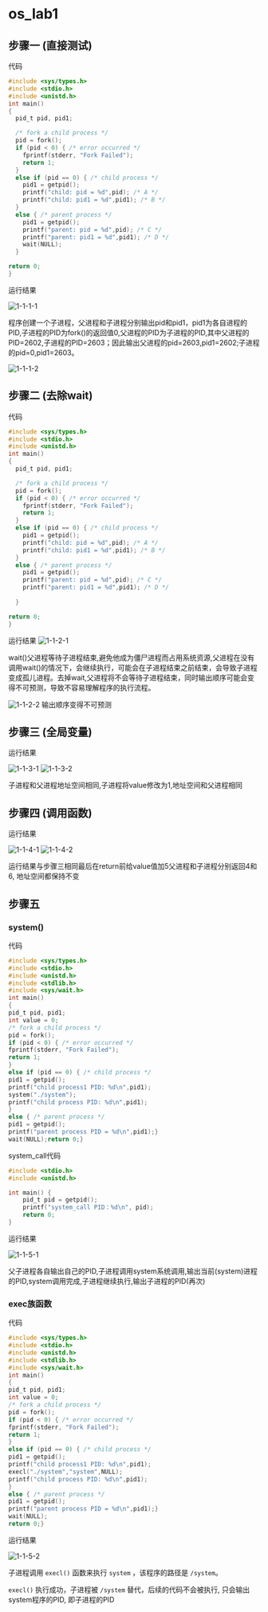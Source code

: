 # os_lab1

## 步骤一 (直接测试)

代码

```c
#include <sys/types.h>
#include <stdio.h>
#include <unistd.h>
int main()
{
  pid_t pid, pid1;

  /* fork a child process */
  pid = fork();  
  if (pid < 0) { /* error occurred */
    fprintf(stderr, "Fork Failed");
    return 1;
  }
  else if (pid == 0) { /* child process */
    pid1 = getpid();
    printf("child: pid = %d",pid); /* A */
    printf("child: pid1 = %d",pid1); /* B */
  }
  else { /* parent process */
    pid1 = getpid();
    printf("parent: pid = %d",pid); /* C */
    printf("parent: pid1 = %d",pid1); /* D */
    wait(NULL);
  }

return 0;
}
```

运行结果

![1-1-1-1](https://github.com/YJChina/os_lab1/blob/main/1-1-1-1.png?raw=true)

程序创建一个子进程，父进程和子进程分别输出pid和pid1，pid1为各自进程的PID,子进程的PID为fork()的返回值0,父进程的PID为子进程的PID,其中父进程的PID=2602,子进程的PID=2603；因此输出父进程的pid=2603,pid1=2602;子进程的pid=0,pid1=2603。

![1-1-1-2](https://github.com/YJChina/os_lab1/blob/main/1-1-1-2.png?raw=true)

## 步骤二 (去除wait)

代码

```c
#include <sys/types.h>
#include <stdio.h>
#include <unistd.h>
int main()
{
  pid_t pid, pid1;

  /* fork a child process */
  pid = fork();  
  if (pid < 0) { /* error occurred */
    fprintf(stderr, "Fork Failed");
    return 1;
  }
  else if (pid == 0) { /* child process */
    pid1 = getpid();
    printf("child: pid = %d",pid); /* A */
    printf("child: pid1 = %d",pid1); /* B */
  }
  else { /* parent process */
    pid1 = getpid();
    printf("parent: pid = %d",pid); /* C */
    printf("parent: pid1 = %d",pid1); /* D */
    
  }

return 0;
}
```

运行结果
![1-1-2-1](https://github.com/YJChina/os_lab1/blob/main/1-1-2-1.png?raw=true)

wait()父进程等待子进程结束,避免他成为僵尸进程而占用系统资源,父进程在没有调用wait()的情况下，会继续执行，可能会在子进程结束之前结束，会导致子进程变成孤儿进程。去掉wait,父进程将不会等待子进程结束，同时输出顺序可能会变得不可预测，导致不容易理解程序的执行流程。

![1-1-2-2](https://github.com/YJChina/os_lab1/blob/main/1-1-2-2.png?raw=true)
输出顺序变得不可预测

## 步骤三 (全局变量)

运行结果

![1-1-3-1]()
![1-1-3-2]()

子进程和父进程地址空间相同,子进程将value修改为1,地址空间和父进程相同

## 步骤四 (调用函数)

运行结果

![1-1-4-1]()
![1-1-4-2]()

运行结果与步骤三相同最后在return前给value值加5父进程和子进程分别返回4和6, 地址空间都保持不变

## 步骤五

### system()

代码

```c
#include <sys/types.h>
#include <stdio.h>
#include <unistd.h>
#include <stdlib.h>
#include <sys/wait.h>
int main()
{
pid_t pid, pid1;
int value = 0;
/* fork a child process */
pid = fork();
if (pid < 0) { /* error occurred */
fprintf(stderr, "Fork Failed");
return 1;
}
else if (pid == 0) { /* child process */
pid1 = getpid();
printf("child process1 PID: %d\n",pid1);
system("./system");
printf("child process PID: %d\n",pid1);
}
else { /* parent process */
pid1 = getpid();
printf("parent process PID = %d\n",pid1);}
wait(NULL);return 0;}
```

system_call代码

```c
#include <stdio.h>
#include <unistd.h>

int main() {
    pid_t pid = getpid();
    printf("system_call PID：%d\n", pid);
    return 0;
}
```

运行结果

![1-1-5-1]()

父子进程各自输出自己的PID,子进程调用system系统调用,输出当前(system)进程的PID,system调用完成,子进程继续执行,输出子进程的PID(再次)

### exec族函数

代码

```c
#include <sys/types.h>
#include <stdio.h>
#include <unistd.h>
#include <stdlib.h>
#include <sys/wait.h>
int main()
{
pid_t pid, pid1;
int value = 0;
/* fork a child process */
pid = fork();
if (pid < 0) { /* error occurred */
fprintf(stderr, "Fork Failed");
return 1;
}
else if (pid == 0) { /* child process */
pid1 = getpid();
printf("child process1 PID: %d\n",pid1);
execl("./system","system",NULL);
printf("child process PID: %d\n",pid1);
}
else { /* parent process */
pid1 = getpid();
printf("parent process PID = %d\n",pid1);}
wait(NULL);
return 0;}
```

运行结果

![1-1-5-2]()



子进程调用 `execl()` 函数来执行 `system` ，该程序的路径是 `/system`。

`execl()` 执行成功，子进程被 `/system` 替代，后续的代码不会被执行, 只会输出system程序的PID, 即子进程的PID
